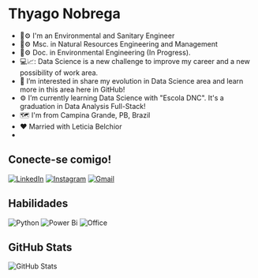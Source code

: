 # Thyago Nobrega

  - 🌱⚙️ I'm an Environmental and Sanitary Engineer
  - 🌱⚙️ Msc. in Natural Resources Engineering and Management
  - 🌱⚙️ Doc. in Environmental Engineering (In Progress).
  - 💻📈: Data Science is a new challenge to improve my career and a new possibility of work area.
  - 👀 I’m interested in share my evolution in Data Science area and learn more in this area here in GitHub! 
  - ⚙️ I’m currently learning Data Science with "Escola DNC". It's a graduation in Data Analysis Full-Stack!
  - 🗺️ I'm from Campina Grande, PB, Brazil
  - ❤️ Married with Leticia Belchior
  - 
## Conecte-se comigo!
[![LinkedIn](https://img.shields.io/badge/LinkedIn-0077B5?style=for-the-badge&logo=linkedin&logoColor=white)](https://www.linkedin.com/in/thyago-nobrega/)
[![Instagram](https://img.shields.io/badge/-Instagram-%23E4405F?style=for-the-badge&logo=instagram&logoColor=white)](https://www.instagram.com/thyagonobrega_/)
[![Gmail](https://img.shields.io/badge/Gmail-333333?style=for-the-badge&logo=gmail&logoColor=red)](mailto:thyagonobrega1996@gmail.com)

## Habilidades

![Python](https://img.shields.io/badge/python-3670A0?style=for-the-badge&logo=python&logoColor=ffdd54)
![Power Bi](https://img.shields.io/badge/power_bi-F2C811?style=for-the-badge&logo=powerbi&logoColor=white)
![Office](https://img.shields.io/badge/Microsoft_Office-D83B01?style=for-the-badge&logo=microsoft-office&logoColor=white)

## GitHub Stats

![GitHub Stats](https://github-readme-stats.vercel.app/api?username=ThyagoNobrega&theme=transparent&bg_color=000&border_color=30A3DC&show_icons=true&icon_color=30A3DC&title_color=E94D5F&text_color=FFF)
